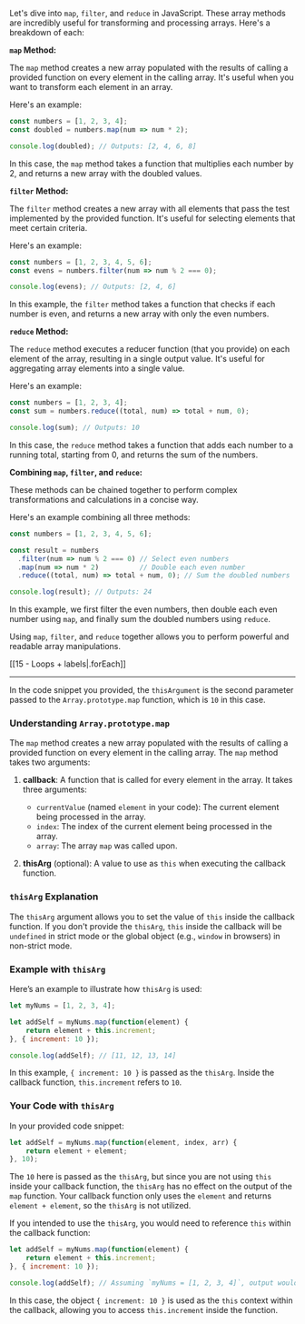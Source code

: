  Let's dive into `map`, `filter`, and `reduce` in JavaScript. These array methods are incredibly useful for transforming and processing arrays. Here's a breakdown of each:

**`map` Method:**

The `map` method creates a new array populated with the results of calling a provided function on every element in the calling array. It's useful when you want to transform each element in an array.

Here's an example:

```javascript
const numbers = [1, 2, 3, 4];
const doubled = numbers.map(num => num * 2);

console.log(doubled); // Outputs: [2, 4, 6, 8]
```

In this case, the `map` method takes a function that multiplies each number by 2, and returns a new array with the doubled values.

**`filter` Method:**

The `filter` method creates a new array with all elements that pass the test implemented by the provided function. It's useful for selecting elements that meet certain criteria.

Here's an example:

```javascript
const numbers = [1, 2, 3, 4, 5, 6];
const evens = numbers.filter(num => num % 2 === 0);

console.log(evens); // Outputs: [2, 4, 6]
```

In this example, the `filter` method takes a function that checks if each number is even, and returns a new array with only the even numbers.

**`reduce` Method:**

The `reduce` method executes a reducer function (that you provide) on each element of the array, resulting in a single output value. It's useful for aggregating array elements into a single value.

Here's an example:

```javascript
const numbers = [1, 2, 3, 4];
const sum = numbers.reduce((total, num) => total + num, 0);

console.log(sum); // Outputs: 10
```

In this case, the `reduce` method takes a function that adds each number to a running total, starting from 0, and returns the sum of the numbers.

**Combining `map`, `filter`, and `reduce`:**

These methods can be chained together to perform complex transformations and calculations in a concise way.

Here's an example combining all three methods:

```javascript
const numbers = [1, 2, 3, 4, 5, 6];

const result = numbers
  .filter(num => num % 2 === 0) // Select even numbers
  .map(num => num * 2)          // Double each even number
  .reduce((total, num) => total + num, 0); // Sum the doubled numbers

console.log(result); // Outputs: 24
```

In this example, we first filter the even numbers, then double each even number using `map`, and finally sum the doubled numbers using `reduce`.

Using `map`, `filter`, and `reduce` together allows you to perform powerful and readable array manipulations.

[[15 - Loops + labels|.forEach]]




----


In the code snippet you provided, the `thisArgument` is the second parameter passed to the `Array.prototype.map` function, which is `10` in this case.

### Understanding `Array.prototype.map`

The `map` method creates a new array populated with the results of calling a provided function on every element in the calling array. The `map` method takes two arguments:

1. **callback**: A function that is called for every element in the array. It takes three arguments:
   - `currentValue` (named `element` in your code): The current element being processed in the array.
   - `index`: The index of the current element being processed in the array.
   - `array`: The array `map` was called upon.

2. **thisArg** (optional): A value to use as `this` when executing the callback function.

### `thisArg` Explanation

The `thisArg` argument allows you to set the value of `this` inside the callback function. If you don't provide the `thisArg`, `this` inside the callback will be `undefined` in strict mode or the global object (e.g., `window` in browsers) in non-strict mode.

### Example with `thisArg`

Here’s an example to illustrate how `thisArg` is used:

```javascript
let myNums = [1, 2, 3, 4];

let addSelf = myNums.map(function(element) {
    return element + this.increment;
}, { increment: 10 });

console.log(addSelf); // [11, 12, 13, 14]
```

In this example, `{ increment: 10 }` is passed as the `thisArg`. Inside the callback function, `this.increment` refers to `10`.

### Your Code with `thisArg`

In your provided code snippet:

```javascript
let addSelf = myNums.map(function(element, index, arr) {
    return element + element;
}, 10);
```

The `10` here is passed as the `thisArg`, but since you are not using `this` inside your callback function, the `thisArg` has no effect on the output of the `map` function. Your callback function only uses the `element` and returns `element + element`, so the `thisArg` is not utilized.

If you intended to use the `thisArg`, you would need to reference `this` within the callback function:

```javascript
let addSelf = myNums.map(function(element) {
    return element + this.increment;
}, { increment: 10 });

console.log(addSelf); // Assuming `myNums = [1, 2, 3, 4]`, output would be [11, 12, 13, 14]
```

In this case, the object `{ increment: 10 }` is used as the `this` context within the callback, allowing you to access `this.increment` inside the function.